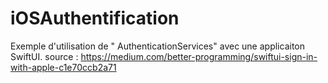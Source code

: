 # iOSAuthentification

Exemple d'utilisation de " AuthenticationServices" avec une applicaiton SwiftUI.
source :
https://medium.com/better-programming/swiftui-sign-in-with-apple-c1e70ccb2a71 
